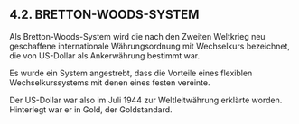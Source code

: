 ## 4.2. BRETTON-WOODS-SYSTEM

Als Bretton-Woods-System wird die nach den Zweiten Weltkrieg neu geschaffene internationale Währungsordnung mit Wechselkurs bezeichnet, die von US-Dollar als Ankerwährung bestimmt war.

Es wurde ein System angestrebt, dass die Vorteile eines flexiblen Wechselkurssystems mit denen eines festen vereinte.

Der US-Dollar war also im Juli 1944 zur Weltleitwährung erklärte worden. Hinterlegt war er in Gold, der Goldstandard.
